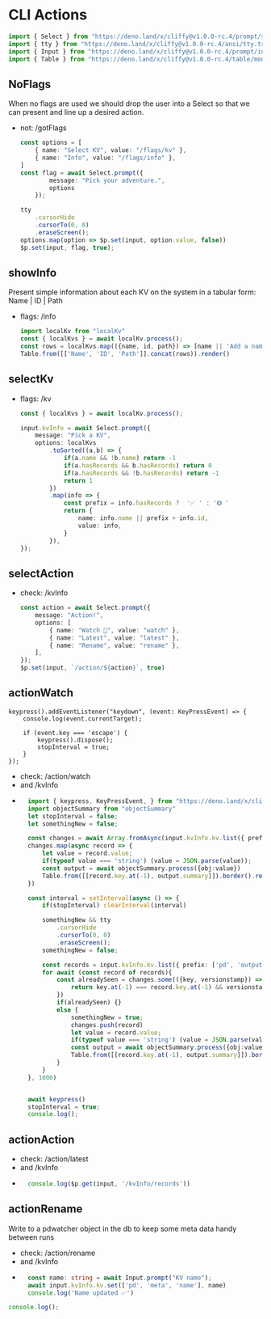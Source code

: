 # CLI Actions

```ts
import { Select } from "https://deno.land/x/cliffy@v1.0.0-rc.4/prompt/select.ts";
import { tty } from "https://deno.land/x/cliffy@v1.0.0-rc.4/ansi/tty.ts";
import { Input } from "https://deno.land/x/cliffy@v1.0.0-rc.4/prompt/input.ts";
import { Table } from "https://deno.land/x/cliffy@v1.0.0-rc.4/table/mod.ts";
```

## NoFlags
When no flags are used we should drop the user into a Select so that we can present and line up a desired action.
- not: /gotFlags
    ```ts
    const options = [
        { name: "Select KV", value: "/flags/kv" },
        { name: "Info", value: "/flags/info" },
    ]
    const flag = await Select.prompt({
            message: "Pick your adventure.",
            options
        });

    tty
        .cursorHide
        .cursorTo(0, 0)
        .eraseScreen();
    options.map(option => $p.set(input, option.value, false))
    $p.set(input, flag, true);
    ```

## showInfo
Present simple information about each KV on the system in a tabular form:
Name | ID | Path
- flags: /info
    ```ts
    import localKv from "localKv"
    const { localKvs } = await localKv.process();
    const rows = localKvs.map(({name, id, path}) => [name || 'Add a name', id, path])
    Table.from([['Name', 'ID', 'Path']].concat(rows)).render()
    ```

## selectKv
- flags: /kv
    ```ts
    const { localKvs } = await localKv.process();

    input.kvInfo = await Select.prompt({
        message: "Pick a KV",
        options: localKvs
            .toSorted((a,b) => {
                if(a.name && !b.name) return -1
                if(a.hasRecords && b.hasRecords) return 0
                if(a.hasRecords && !b.hasRecords) return -1
                return 1
            })
            .map(info => {
                const prefix = info.hasRecords ?  '✅ ' : '❎ '
                return {
                    name: info.name || prefix + info.id,
                    value: info,
                }
            }),
    });

    ```

## selectAction
- check: /kvInfo
    ```ts
    const action = await Select.prompt({
        message: "Action!",
        options: [
            { name: "Watch 👀", value: "watch" },
            { name: "Latest", value: "latest" },
            { name: "Rename", value: "rename" },
        ],
    });
    $p.set(input, `/action/${action}`, true)
    ```

## actionWatch
    keypress().addEventListener("keydown", (event: KeyPressEvent) => {
        console.log(event.currentTarget);

        if (event.key === 'escape') {
            keypress().dispose();
            stopInterval = true;
        }
    });
- check: /action/watch
- and /kvInfo
- ```ts
    import { keypress, KeyPressEvent, } from "https://deno.land/x/cliffy@v1.0.0-rc.4/keypress/mod.ts";
    import objectSummary from "objectSummary"
    let stopInterval = false;
    let somethingNew = false;

    const changes = await Array.fromAsync(input.kvInfo.kv.list({ prefix: ['pd', 'output'] }))
    changes.map(async record => {
        let value = record.value;
        if(typeof value === 'string') (value = JSON.parse(value));
        const output = await objectSummary.process({obj:value})
        Table.from([[record.key.at(-1), output.summary]]).border().render()
    })

    const interval = setInterval(async () => {
        if(stopInterval) clearInterval(interval)

        somethingNew && tty
            .cursorHide
            .cursorTo(0, 0)
            .eraseScreen();
        somethingNew = false;

        const records = input.kvInfo.kv.list({ prefix: ['pd', 'output'] })
        for await (const record of records){
            const alreadySeen = changes.some(({key, versionstamp}) => {
                return key.at(-1) === record.key.at(-1) && versionstamp === record.versionstamp
            })
            if(alreadySeen) {}
            else {
                somethingNew = true;
                changes.push(record)
                let value = record.value;
                if(typeof value === 'string') (value = JSON.parse(value));
                const output = await objectSummary.process({obj:value});
                Table.from([[record.key.at(-1), output.summary]]).border().render()
            }
        }
    }, 1000)


    await keypress()
    stopInterval = true;
    console.log();
    ```

## actionAction
- check: /action/latest
- and /kvInfo
- ```ts
    console.log($p.get(input, '/kvInfo/records'))
    ```

## actionRename
Write to a pdwatcher object in the db to keep some meta data handy between runs
- check: /action/rename
- and /kvInfo
- ```ts
    const name: string = await Input.prompt("KV name");
    await input.kvInfo.kv.set(['pd', 'meta', 'name'], name)
    console.log('Name updated ✅')
    ```

```ts
console.log();
```
